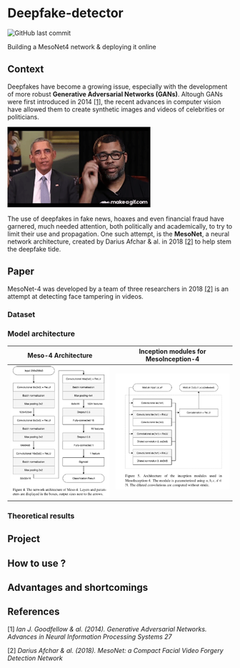 # Deepfake-detector

![GitHub last commit](https://img.shields.io/github/last-commit/ABoissier/Deepfake-detector)

Building a MesoNet4 network &amp; deploying it online

## Context 

Deepfakes have become a growing issue, especially with the development of more robust **Generative Adversarial Networks (GANs)**. Altough GANs were first introduced in 2014 [[1]](#1), the recent advances in computer vision have allowed them to create synthetic images and videos of celebrities or politicians.

![Obama Gif](Readme_Data/Obama_DF.gif)

The use of deepfakes in fake news, hoaxes and even financial fraud have garnered, much needed attention, both politically and academically, to try to limit their use and propagation. One such attempt, is the **MesoNet**, a neural network architecture, created by Darius Afchar &amp; al. in 2018 [[2]](#2) to help stem the deepfake tide.

## Paper

MesoNet-4 was developed by a team of three researchers in 2018 [[2]](#2) is an attempt at detecting face tampering in videos.

### Dataset

### Model architecture
Meso-4 Architecture           |  Inception modules for MesoInception-4
:-------------------------:|:-------------------------:
![Meso4](Readme_Data/meso4.png) |  ![Mesoinc](Readme_Data/mesoinception4.png)



### Theoretical results


## Project

## How to use ?

## Advantages and shortcomings

## References
<a id="1">[1]</a> 
_Ian J. Goodfellow &amp; al. (2014). 
Generative Adversarial Networks.
Advances in Neural Information Processing Systems 27_

<a id="2">[2]</a> 
_Darius Afchar &amp; al. (2018). 
MesoNet: a Compact Facial Video Forgery Detection Network_
